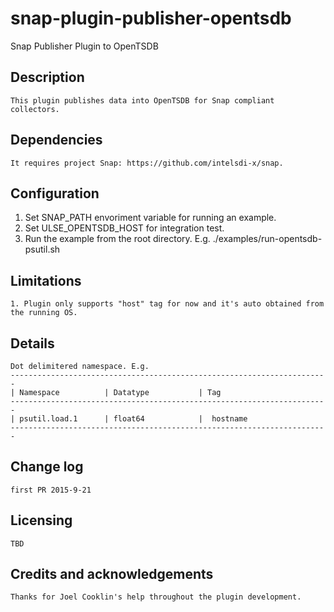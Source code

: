 <!--
http://www.apache.org/licenses/LICENSE-2.0.txt


Copyright 2015 Intel Corporation

Licensed under the Apache License, Version 2.0 (the "License");
you may not use this file except in compliance with the License.
You may obtain a copy of the License at

    http://www.apache.org/licenses/LICENSE-2.0

Unless required by applicable law or agreed to in writing, software
distributed under the License is distributed on an "AS IS" BASIS,
WITHOUT WARRANTIES OR CONDITIONS OF ANY KIND, either express or implied.
See the License for the specific language governing permissions and
limitations under the License.
-->

# snap-plugin-publisher-opentsdb
Snap Publisher Plugin to OpenTSDB

## Description
	This plugin publishes data into OpenTSDB for Snap compliant collectors.

## Dependencies
	It requires project Snap: https://github.com/intelsdi-x/snap.

## Configuration
1. Set SNAP_PATH envoriment variable for running an example.
2. Set ULSE_OPENTSDB_HOST for integration test.
3. Run the example from the root directory. E.g. ./examples/run-opentsdb-psutil.sh <instance-name>

## Limitations
	1. Plugin only supports "host" tag for now and it's auto obtained from the running OS.

## Details
    Dot delimitered namespace. E.g.
	-----------------------------------------------------------------------
	| Namespace          | Datatype           | Tag
	-----------------------------------------------------------------------
	| psutil.load.1      | float64            |  hostname
	-----------------------------------------------------------------------

## Change log
	first PR 2015-9-21

## Licensing
	TBD

## Credits and acknowledgements

	Thanks for Joel Cooklin's help throughout the plugin development.






